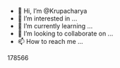 - 👋 Hi, I’m @Krupacharya
- 👀 I’m interested in ...
- 🌱 I’m currently learning ...
- 💞️ I’m looking to collaborate on ...
- 📫 How to reach me ...

<!---
Krupacharya/Krupacharya is a ✨ special ✨ repository because its `README.md` (this file) appears on your GitHub profile.
You can click the Preview link to take a look at your changes.
--->178566
